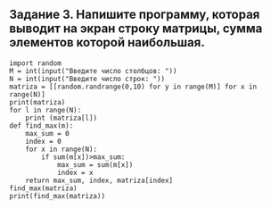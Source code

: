 ## Задание 3. Напишите программу, которая выводит на экран строку матрицы, сумма элементов которой наибольшая.
```
import random
M = int(input("Введите число столбцов: "))
N = int(input("Введите число строк: "))
matriza = [[random.randrange(0,10) for y in range(M)] for x in range(N)]
print(matriza)
for l in range(N):
    print (matriza[l])
def find_max(m):
    max_sum = 0 
    index = 0
    for x in range(N):
        if sum(m[x])>max_sum:
            max_sum = sum(m[x])
            index = x
    return max_sum, index, matriza[index]
find_max(matriza)
print(find_max(matriza))
```

